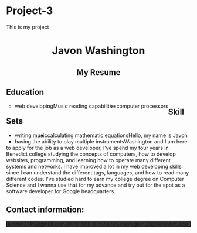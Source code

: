 # Project-3
 This is my project
<html>

<head>
	<style>
	ul.a {list-style-type: circle;}
	ul.b {list-style-type: square;}
	ul.c {
  list-style-type: none;
  margin: 0;
  padding: 0;
  overflow: hidden;
  background-color: #333333;
}
li a:hover {
  background-color: #111111;
}
li {
  float: left;
}

li a {
  display: block;
  color: white;
  text-align: center;
  padding: 16px;
  text-decoration: none;
}
li a:hover {
  background-color: #111111;
}
	</style>
	<title>My Resume
	</title>
	<link rel="stylesheet" type="text/css" href="resumeStyle.css">
</head>
<body>
	<div id="hd" align="center">
		<h1>Javon Washington</h1>
		<h2>My Resume</h2>
	</div>
	<div id="ln">
    <h2>Education</h2>
	<ul class="a">
<li>web developing</li>
<li>Music reading capabilities</li>
<li>computer processors</li>
	</div>
	<div id="rn">
<h2>Skill Sets</h2>
	<ul class="b">
<li>writing music</li>
<li>calculating mathematic equations</li>
<li>having the ability to play multiple instruments</li>
	</div>
	<div id="bd">
	Hello, my name is Javon Washington and I am here to apply for the job as a web developer, I’ve spend my four years in Benedict college studying the concepts of computers, how to develop websites, programming, and learning how to operate many different systems and networks. I have improved a lot in my web developing skills since I can understand the different tags, languages, and how to read many different codes. I’ve studied hard to earn my college degree on Computer Science and I wanna use that for my advance and try out for the spot as a software developer for Google headquarters.
	</div>
	<div id="ft">
	<h2>Contact information:</h2>
	<ul class="c">
	<li><a>javonw7745@gmail.com</a></li>
	<li><a>(804)-668-6759</a></li>
	<li><a>javon.washigton38@benedict.edu</a></li>
	<ul>
	</div>
</body>
</html>
